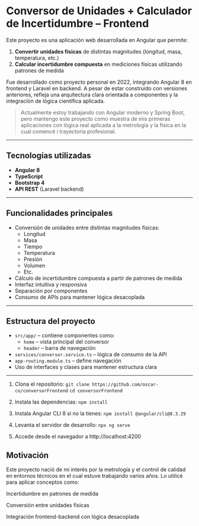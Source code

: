 # Conversor de Unidades + Calculador de Incertidumbre – Frontend

Este proyecto es una aplicación web desarrollada en Angular que permite:

1. **Convertir unidades físicas** de distintas magnitudes (longitud, masa, temperatura, etc.)
2. **Calcular incertidumbre compuesta** en mediciones físicas utilizando patrones de medida

Fue desarrollado como proyecto personal en 2022, integrando Angular 8 en frontend y Laravel en backend. A pesar de estar construido con versiones anteriores, refleja una arquitectura clara orientada a componentes y la integración de lógica científica aplicada.

> Actualmente estoy trabajando con Angular moderno y Spring Boot, pero mantengo este proyecto como muestra de mis primeras aplicaciones con lógica real aplicada a la metrología y la física en la cual comencé i trayectoria profesional.

---

## Tecnologías utilizadas

- **Angular 8**
- **TypeScript**
- **Bootstrap 4**
- **API REST** (Laravel backend)

---

## Funcionalidades principales

- Conversión de unidades entre distintas magnitudes físicas:
  - Longitud
  - Masa
  - Tiempo
  - Temperatura
  - Presión
  - Volumen
  - Etc.
- Cálculo de incertidumbre compuesta a partir de patrones de medida
- Interfaz intuitiva y responsiva
- Separación por componentes
- Consumo de APIs para mantener lógica desacoplada

---

## Estructura del proyecto

- `src/app/` – contiene componentes como:
  - `home` – vista principal del conversor
  - `header` – barra de navegación
- `services/conversor.service.ts` – lógica de consumo de la API
- `app-routing.module.ts` – define navegación
- Uso de interfaces y clases para mantener estructura clara

---

1. Clona el repositorio:
`git clone https://github.com/oscar-co/conversorFrontend`
`cd conversorFrontend`

2. Instala las dependencias:
`npm install`

3. Instala Angular CLI 8 si no la tienes:
`npm install @angular/cli@8.3.29`

4. Levanta el servidor de desarrollo:
`npx ng serve`

5. Accede desde el navegador a http://localhost:4200


## Motivación
Este proyecto nació de mi interés por la metrología y el control de calidad en entornos técnicos en el cual estuve trabajando varios años. Lo utilicé para aplicar conceptos como:

Incertidumbre en patrones de medida

Conversión entre unidades físicas

Integración frontend-backend con lógica desacoplada
